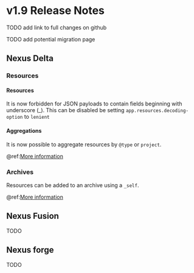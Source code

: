 # v1.9 Release Notes

TODO add link to full changes on github

TODO add potential migration page

## Nexus Delta

### Resources

#### Resources

It is now forbidden for JSON payloads to contain fields beginning with underscore (_). This can be disabled be setting `app.resources.decoding-option` to `lenient`

#### Aggregations

It is now possible to aggregate resources by `@type` or `project`.

@ref:[More information](../delta/api/resources-api.md#aggregations)

### Archives

Resources can be added to an archive using a `_self`.

@ref:[More information](../delta/api/archives-api.md#payload)

## Nexus Fusion

TODO

## Nexus forge

TODO

